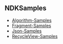 ## NDKSamples

- [Algorithm-Samples](./Algorithm-Samples)
- [Fragment-Samples](./Fragment-Samples)
- [Json-Samples](./Json-Samples)
- [RecycleView-Samples](./RecycleView-Samples)

